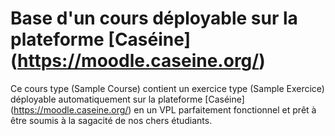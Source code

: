 # Base d'un cours déployable sur la plateforme [Caséine] (https://moodle.caseine.org/)

Ce cours type (Sample Course) contient un exercice type (Sample Exercice) déployable automatiquement sur la plateforme [Caséine] (https://moodle.caseine.org/) en un VPL parfaitement fonctionnel et prêt à être soumis à la sagacité de nos chers étudiants.
